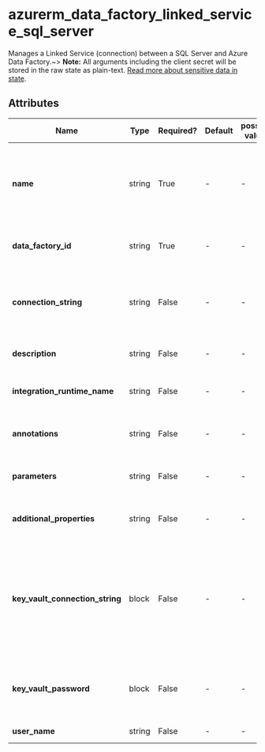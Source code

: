 # azurerm_data_factory_linked_service_sql_server

Manages a Linked Service (connection) between a SQL Server and Azure Data Factory.~> **Note:** All arguments including the client secret will be stored in the raw state as plain-text. [Read more about sensitive data in state](/docs/state/sensitive-data.html).

## Attributes

| Name | Type | Required? | Default  | possible values | Description |
| ---- | ---- | --------- | -------- | ----------- | ----------- |
| **name** | string | True | -  |  -  | Specifies the name of the Data Factory Linked Service SQL Server. Changing this forces a new resource to be created. Must be unique within a data factory. See the [Microsoft documentation](https://docs.microsoft.com/azure/data-factory/naming-rules) for all restrictions. | 
| **data_factory_id** | string | True | -  |  -  | The Data Factory ID in which to associate the Linked Service with. Changing this forces a new resource. | 
| **connection_string** | string | False | -  |  -  | The connection string in which to authenticate with the SQL Server. Exactly one of either `connection_string` or `key_vault_connection_string` is required. | 
| **description** | string | False | -  |  -  | The description for the Data Factory Linked Service SQL Server. | 
| **integration_runtime_name** | string | False | -  |  -  | The integration runtime reference to associate with the Data Factory Linked Service SQL Server. | 
| **annotations** | string | False | -  |  -  | List of tags that can be used for describing the Data Factory Linked Service SQL Server. | 
| **parameters** | string | False | -  |  -  | A map of parameters to associate with the Data Factory Linked Service SQL Server. | 
| **additional_properties** | string | False | -  |  -  | A map of additional properties to associate with the Data Factory Linked Service SQL Server. | 
| **key_vault_connection_string** | block | False | -  |  -  | A `key_vault_connection_string` block. Use this argument to store SQL Server connection string in an existing Key Vault. It needs an existing Key Vault Data Factory Linked Service. Exactly one of either `connection_string` or `key_vault_connection_string` is required. | 
| **key_vault_password** | block | False | -  |  -  | A `key_vault_password` block. Use this argument to store SQL Server password in an existing Key Vault. It needs an existing Key Vault Data Factory Linked Service. | 
| **user_name** | string | False | -  |  -  | The on-premises Windows authentication user name. | 

